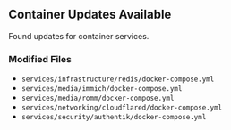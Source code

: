 ## Container Updates Available

Found updates for container services.

### Modified Files
- `services/infrastructure/redis/docker-compose.yml`
- `services/media/immich/docker-compose.yml`
- `services/media/romm/docker-compose.yml`
- `services/networking/cloudflared/docker-compose.yml`
- `services/security/authentik/docker-compose.yml`
